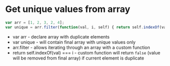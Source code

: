 # Get unique values from array

```javascript
var arr = [1, 2, 3, 2, 4];
var unique = arr.filter(function(val, i, self) { return self.indexOf(val) === i; });
```

- var arr - declare array with duplicate elements
- var unique - will contain final array with unique values only
- arr.filter - allows iterating through an array with a custom function
- return self.indexOf(val) === i - custom function will return ```false``` (value will be removed from final array) if current element is duplicate
